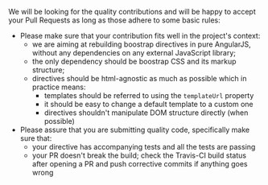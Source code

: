 We will be looking for the quality contributions and will be happy to accept your Pull Requests as long as those adhere to some basic rules:

* Please make sure that your contribution fits well in the project's context:
  * we are aiming at rebuilding boostrap directives in pure AngularJS, without any dependencies on any external JavaScript library;
  * the only dependency should be boostrap CSS and its markup structure;
  * directives should be html-agnostic as much as possible which in practice means:
    * templates should be referred to using the `templateUrl` property
    * it should be easy to change a default template to a custom one
    * directives shouldn't manipulate DOM structure directly (when possible)
* Please assure that you are submitting quality code, specifically make sure that:
  * your directive has accompanying tests and all the tests are passing
  * your PR doesn't break the build; check the Travis-CI build status after opening a PR and push corrective commits if anything goes wrong
